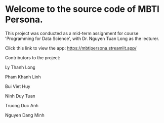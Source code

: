 <h1>Welcome to the source code of MBTI Persona.</h1>

This project was conducted as a mid-term assignment for course 'Programming for Data Science', with Dr. Nguyen Tuan Long as the lecturer.

Click this link to view the app: https://mbtipersona.streamlit.app/

Contributors to the project:

Ly Thanh Long

Pham Khanh Linh

Bui Viet Huy

Ninh Duy Tuan

Truong Duc Anh

Nguyen Dang Minh




